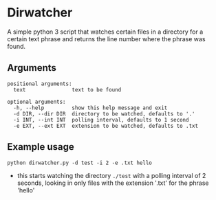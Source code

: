# Dirwatcher

A simple python 3 script that watches certain files in a directory for a certain text phrase and returns the line number where the phrase was found.

## Arguments


```
positional arguments:
  text               text to be found

optional arguments:
  -h, --help         show this help message and exit
  -d DIR, --dir DIR  directory to be watched, defaults to '.'
  -i INT, --int INT  polling interval, defaults to 1 second
  -e EXT, --ext EXT  extension to be watched, defaults to .txt

```


## Example usage

`python dirwatcher.py -d test -i 2 -e .txt hello`

- this starts watching the directory `./test` with a polling interval of 2 seconds, looking in only files with the extension '.txt' for the phrase 'hello'